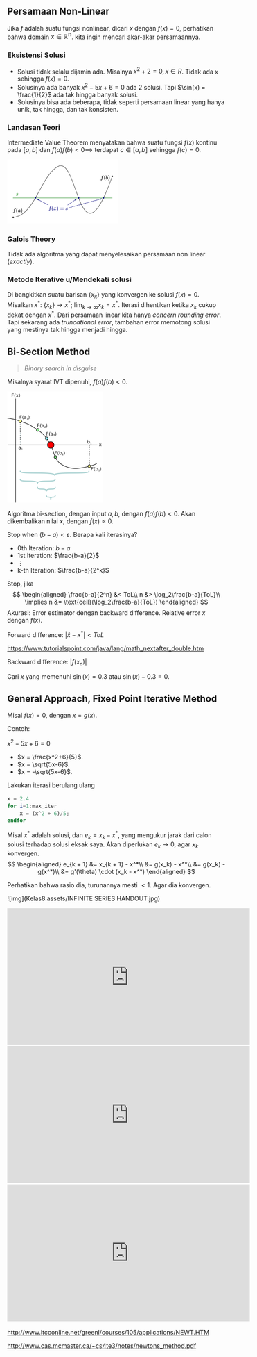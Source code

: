 ## Persamaan Non-Linear

Jika $f$ adalah suatu fungsi nonlinear, dicari $x$ dengan $f(x) = 0$, perhatikan bahwa domain $x \in \mathbb{R^n}$. kita ingin mencari akar-akar persamaannya.

### Eksistensi Solusi

- Solusi tidak selalu dijamin ada. Misalnya $x^2 + 2 = 0, x \in R$. Tidak ada $x$ sehingga $f(x) = 0$.
- Solusinya ada banyak $x^2 - 5x + 6 = 0$ ada $2$ solusi. Tapi $\sin(x) = \frac{1}{2}$ ada tak hingga banyak solusi.
- Solusinya bisa ada beberapa, tidak seperti persamaan linear yang hanya unik, tak hingga, dan tak konsisten. 

### Landasan Teori

Intermediate Value Theorem menyatakan bahwa suatu fungsi $f(x)$ kontinu pada $[a,b]$ dan $f(a)f(b) < 0 \implies$ terdapat $c \in [a, b]$ sehingga $f(c) = 0$.

<img src="Kelas8.assets/1200px-Illustration_for_the_intermediate_value_theorem.svg.png" alt="Intermediate value theorem - Wikipedia" style="zoom:25%;" />

### Galois Theory

Tidak ada algoritma yang dapat menyelesaikan persamaan non linear (*exactly*).

### Metode Iterative u/Mendekati solusi

Di bangkitkan suatu barisan $\{x_k\}$ yang konvergen ke solusi $f(x) = 0$. Misalkan $x^*$:
$\{x_k\} \to x^*$; $\lim_{k \to \infty} x_k = x^*$. Iterasi dihentikan ketika $x_k$ cukup dekat dengan $x^*$. Dari persamaan linear kita hanya *concern rounding error*. Tapi sekarang ada *truncational error*, tambahan error memotong solusi yang mestinya tak hingga menjadi hingga.

## Bi-Section Method

> *Binary search in disguise*

Misalnya syarat IVT dipenuhi, $f(a)f(b) < 0$.

<img src="Kelas8.assets/1200px-Bisection_method.svg.png" alt="Bisection method - Wikipedia" style="zoom: 25%;" />

Algoritma bi-section, dengan input $a, b$, dengan $f(a)f(b) < 0$. Akan dikembalikan nilai $x$, dengan $f(x) \approx 0$.

Stop when $(b-a) < \varepsilon$. Berapa kali iterasinya?

- 0th Iteration: $b - a$
- 1st Iteration: $\frac{b-a}{2}$
- $\vdots$
- k-th Iteration: $\frac{b-a}{2^k}$

Stop, jika
$$
\begin{aligned}
\frac{b-a}{2^n} &< ToL\\
n &> \log_2\frac{b-a}{ToL}\\
\implies n &= \text{ceil}(\log_2\frac{b-a}{ToL})
\end{aligned}
$$
Akurasi: Error estimator dengan backward difference. Relative error $x$ dengan $f(x)$.

Forward difference: $|\hat{x} - x^*| < ToL$

https://www.tutorialspoint.com/java/lang/math_nextafter_double.htm

Backward difference: $|f(x_n)|$

Cari $x$ yang memenuhi $\sin(x) = 0.3$ atau $\sin(x) - 0.3 = 0$.

## General Approach, Fixed Point Iterative Method

Misal $f(x) = 0$, dengan $x = g(x)$.

Contoh:

$x^2 - 5x + 6 =0$

- $x = \frac{x^2+6}{5}$.
- $x = \sqrt{5x-6}$.
- $x = -\sqrt{5x-6}$.

Lakukan iterasi berulang ulang

```octave
x = 2.4
for i=1:max_iter
	x = (x^2 + 6)/5;
endfor
```

Misal $x^*$ adalah solusi, dan $e_k  = x_k - x^*$, yang mengukur jarak dari calon solusi terhadap solusi eksak saya. Akan diperlukan $e_k \to 0$, agar $x_k$ konvergen.
$$
\begin{aligned}
e_{k + 1} &= x_{k + 1} - x^*\\ &= g(x_k) - x^*\\ &= g(x_k) - g(x^*)\\ &= g'(\theta) \cdot (x_k - x^*)
\end{aligned}
$$


Perhatikan bahwa rasio dia, turunannya mesti $< 1$. Agar dia konvergen.

![img](Kelas8.assets/INFINITE SERIES HANDOUT.jpg)

<iframe width="560" height="315" src="https://www.youtube.com/embed/xa2vUsYJD-c" title="YouTube video player" frameborder="0" allow="accelerometer; autoplay; clipboard-write; encrypted-media; gyroscope; picture-in-picture" allowfullscreen></iframe>

<iframe width="560" height="315" src="https://www.youtube.com/embed/zyXRo8Qjj0A" title="YouTube video player" frameborder="0" allow="accelerometer; autoplay; clipboard-write; encrypted-media; gyroscope; picture-in-picture" allowfullscreen></iframe>

<iframe width="560" height="315" src="https://www.youtube.com/embed/zPDp_ewoyhM" title="YouTube video player" frameborder="0" allow="accelerometer; autoplay; clipboard-write; encrypted-media; gyroscope; picture-in-picture" allowfullscreen></iframe>

http://www.ltcconline.net/greenl/courses/105/applications/NEWT.HTM

http://www.cas.mcmaster.ca/~cs4te3/notes/newtons_method.pdf